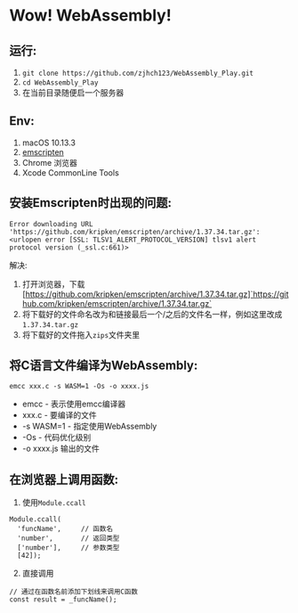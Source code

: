 # Wow! WebAssembly!

## 运行:
1. `git clone https://github.com/zjhch123/WebAssembly_Play.git`
2. `cd WebAssembly_Play`
3. 在当前目录随便启一个服务器

## Env:
1. macOS 10.13.3
2. [emscripten](https://github.com/kripken/emscripten)
3. Chrome 浏览器
4. Xcode CommonLine Tools

## 安装Emscripten时出现的问题:
```
Error downloading URL 'https://github.com/kripken/emscripten/archive/1.37.34.tar.gz': <urlopen error [SSL: TLSV1_ALERT_PROTOCOL_VERSION] tlsv1 alert protocol version (_ssl.c:661)>
```
解决:
1. 打开浏览器，下载[https://github.com/kripken/emscripten/archive/1.37.34.tar.gz]`https://github.com/kripken/emscripten/archive/1.37.34.tar.gz`
2. 将下载好的文件命名改为和链接最后一个/之后的文件名一样，例如这里改成`1.37.34.tar.gz`
3. 将下载好的文件拖入`zips`文件夹里

## 将C语言文件编译为WebAssembly:
```
emcc xxx.c -s WASM=1 -Os -o xxxx.js
```
* emcc - 表示使用emcc编译器
* xxx.c - 要编译的文件
* -s WASM=1 - 指定使用WebAssembly
* -Os - 代码优化级别
* -o xxxx.js 输出的文件

## 在浏览器上调用函数:
1. 使用`Module.ccall`
```
Module.ccall(
  'funcName',     // 函数名
  'number',       // 返回类型
  ['number'],     // 参数类型
  [42]);  
```

2. 直接调用
```
// 通过在函数名前添加下划线来调用C函数
const result = _funcName();
```
